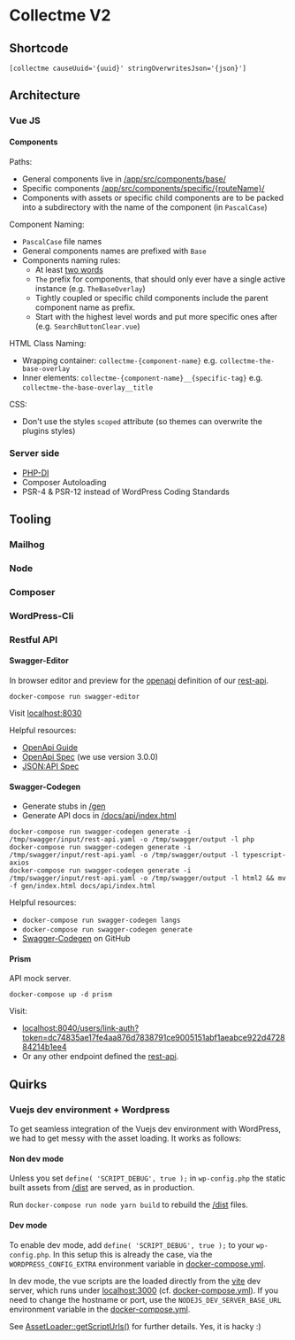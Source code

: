 # Collectme V2

## Shortcode

```
[collectme causeUuid='{uuid}' stringOverwritesJson='{json}']
```

## Architecture

### Vue JS

#### Components

Paths:

- General components live in [/app/src/components/base/](/app/src/components/base)
- Specific components [/app/src/components/specific/{routeName}/](/app/src/components/specific)
- Components with assets or specific child components are to be packed into a subdirectory with the name of the
  component (in `PascalCase`)

Component Naming:

- `PascalCase` file names
- General components names are prefixed with `Base`
- Components naming rules:
    - At least [two words](https://vuejs.org/style-guide/rules-essential.html#use-multi-word-component-names)
    - `The` prefix for components, that should only ever have a single active instance (e.g. `TheBaseOverlay`)
    - Tightly coupled or specific child components include the parent component name as prefix.
    - Start with the highest level words and put more specific ones after (e.g. `SearchButtonClear.vue`)

HTML Class Naming:

- Wrapping container: `collectme-{component-name}` e.g. `collectme-the-base-overlay`
- Inner elements: `collectme-{component-name}__{specific-tag}` e.g. `collectme-the-base-overlay__title`

CSS:

- Don't use the styles `scoped` attribute (so themes can overwrite the plugins styles)


### Server side

- [PHP-DI](https://php-di.org/)
- Composer Autoloading
- PSR-4 & PSR-12 instead of WordPress Coding Standards

## Tooling

### Mailhog

### Node

### Composer

### WordPress-Cli

### Restful API

#### Swagger-Editor

In browser editor and preview for the [openapi](https://www.openapis.org)
definition of our [rest-api](/docs/api/rest-api.yaml).

```
docker-compose run swagger-editor
```

Visit [localhost:8030](http://localhost:8030)

Helpful resources:

- [OpenApi Guide](https://swagger.io/docs/specification/about/)
- [OpenApi Spec](https://spec.openapis.org/oas/v3.0.0) (we use version 3.0.0)
- [JSON:API Spec](https://jsonapi.org/format/1.0/)

#### Swagger-Codegen

- Generate stubs in [/gen](/gen)
- Generate API docs in [/docs/api/index.html](/docs/api/index.html)

```
docker-compose run swagger-codegen generate -i /tmp/swagger/input/rest-api.yaml -o /tmp/swagger/output -l php
docker-compose run swagger-codegen generate -i /tmp/swagger/input/rest-api.yaml -o /tmp/swagger/output -l typescript-axios
docker-compose run swagger-codegen generate -i /tmp/swagger/input/rest-api.yaml -o /tmp/swagger/output -l html2 && mv -f gen/index.html docs/api/index.html 
```

Helpful resources:

- `docker-compose run swagger-codegen langs`
- `docker-compose run swagger-codegen generate`
- [Swagger-Codegen](https://github.com/swagger-api/swagger-codegen) on GitHub

#### Prism

API mock server.

```
docker-compose up -d prism
```

Visit:

- [localhost:8040/users/link-auth?token=dc74835ae17fe4aa876d7838791ce9005151abf1aeabce922d472884214b1ee4](http://localhost:8040/users/link-auth?token=dc74835ae17fe4aa876d7838791ce9005151abf1aeabce922d472884214b1ee4)
- Or any other endpoint defined the [rest-api](/docs/api/rest-api.yaml).

## Quirks

### Vuejs dev environment + Wordpress

To get seamless integration of the Vuejs dev environment with WordPress, we had to get messy with the asset loading. It
works as follows:

#### Non dev mode

Unless you set `define( 'SCRIPT_DEBUG', true );` in `wp-config.php` the static built assets from [/dist](/dist) are
served, as in production.

Run `docker-compose run node yarn build` to rebuild the [/dist](/dist) files.

#### Dev mode

To enable dev mode, add `define( 'SCRIPT_DEBUG', true );` to your `wp-config.php`. In this setup this is already the
case, via the `WORDPRESS_CONFIG_EXTRA` environment variable in [docker-compose.yml](/docker-compose.yml).

In dev mode, the vue scripts are the loaded directly from the [vite](https://vitejs.dev/) dev server, which runs under
[localhost:3000](http://localhost:3000) (cf. [docker-compose.yml](/docker-compose.yml)). If you need to change the
hostname or port, use the `NODEJS_DEV_SERVER_BASE_URL` environment variable in
the [docker-compose.yml](/docker-compose.yml).

See [AssetLoader::getScriptUrls()](/src/Misc/AssetLoader.php) for further details. Yes, it is hacky :)